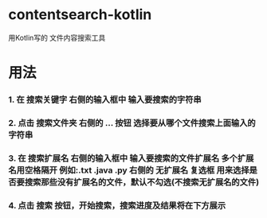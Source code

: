 # contentsearch-kotlin
用Kotlin写的 文件内容搜索工具


# 用法
### 1. 在 搜索关键字 右侧的输入框中 输入要搜索的字符串
### 2. 点击 搜索文件夹 右侧的 ... 按钮 选择要从哪个文件搜索上面输入的字符串
### 3. 在 搜索扩展名 右侧的输入框中 输入要搜索的文件扩展名 多个扩展名用空格隔开 例如:.txt .java .py  右侧的 无扩展名 复选框 用来选择是否要搜索那些没有扩展名的文件，默认不勾选(不搜索无扩展名的文件)
### 4. 点击  搜索 按钮，开始搜索，搜索进度及结果将在下方展示
